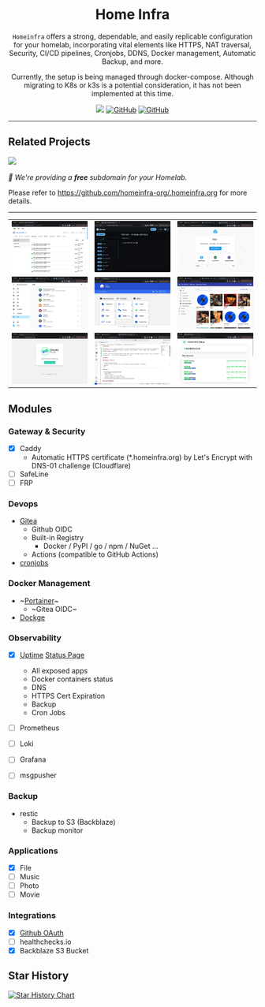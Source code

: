 <div align="center">


# Home Infra

`Homeinfra` offers a strong, dependable, and easily replicable configuration for your homelab, incorporating vital elements like HTTPS, NAT traversal, Security, CI/CD pipelines, Cronjobs, DDNS, Docker management, Automatic Backup, and more.

Currently, the setup is being managed through docker-compose. Although migrating to K8s or k3s is a potential consideration, it has not been implemented at this time.


<a href='https://github.com/homeinfra-org/infra'><img src='https://img.shields.io/static/v1?label=Home&message=Infra&color=orange'></a>
[![GitHub](https://img.shields.io/github/stars/homeinfra-org/infra?style=social)](https://github.com/homeinfra-org/infra)
[![GitHub](https://img.shields.io/github/forks/homeinfra-org/infra?style=social)](https://github.com/homeinfra-org/infra)

</div>


---

## Related Projects

<a href='https://github.com/NoCLin/LightMirrors/'><img src='https://img.shields.io/badge/Light-Mirrors-green'></a>

*🎉 We're providing a **free** subdomain for your Homelab.*

Please refer to https://github.com/homeinfra-org/.homeinfra.org for more details.


---


<table>
  <tr>
    <td><img src="images/actions.png"></td>
    <td><img src="images/dockge.png"></td>
    <td><img src="images/homeassistant.png"></td>
  </tr>
  <tr>
    <td><img src="images/homeassistant2.png"></td>
    <td><img src="images/homepage.png"></td>
    <td><img src="images/music.png"></td>
  </tr>
  <tr>
    <td><img src="images/oauth-proxy.png"></td>
    <td><img src="images/openvscode.png"></td>
    <td><img src="images/uptime.png"></td>
  </tr>
</table>


## Modules

### Gateway & Security

- [x] Caddy
  - Automatic HTTPS certificate (*.homeinfra.org) by Let's Encrypt with DNS-01 challenge (Cloudflare)
- [ ] SafeLine
- [ ] FRP

### Devops

- [Gitea](https://git.homeinfra.org)
  - Github OIDC
  - Built-in Registry
    - Docker / PyPI / go / npm / NuGet ... 
  - Actions (compatible to GitHub Actions) 
- [cronjobs](https://git.homeinfra.org/root/cronjobs/actions)

### Docker Management

- ~[Portainer](https://portainer.homeinfra.org)~
  - ~Gitea OIDC~
- [Dockge](https://dockge.homeinfra.org)

### Observability

- [x] [Uptime](https://uptime.homeinfra.org) [Status Page](https://uptime.homeinfra.org/status/main)
  - All exposed apps
  - Docker containers status
  - DNS
  - HTTPS Cert Expiration
  - Backup
  - Cron Jobs

- [ ] Prometheus
- [ ] Loki
- [ ] Grafana
- [ ] msgpusher


### Backup

- restic
  - Backup to S3 (Backblaze)
  - Backup monitor

### Applications

- [x] File
- [ ] Music
- [ ] Photo
- [ ] Movie

### Integrations

- [x] [Github OAuth](https://github.com/settings/developers)
- [ ] healthchecks.io
- [x] Backblaze S3 Bucket

## Star History

[![Star History Chart](https://api.star-history.com/svg?repos=homeinfra-org/infra&type=Date)](https://star-history.com/#homeinfra-org/infra&Date)

